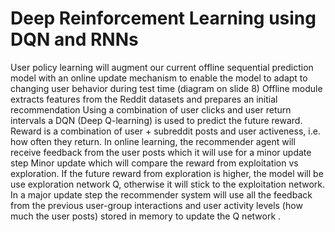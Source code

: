 # Deep Reinforcement Learning using DQN and RNNs
User policy learning will augment our current offline sequential prediction model with an online update mechanism to enable the model to adapt to changing user behavior during test time (diagram on slide 8)
Offline module extracts features from the Reddit datasets and prepares an initial recommendation
Using a combination of user clicks and user return intervals a DQN (Deep Q-learning) is used to predict the future reward.
Reward is a combination of user + subreddit posts and user activeness, i.e. how often they return.
In online learning, the recommender agent will receive feedback from the user posts which it will use for a minor update step 
Minor update which will compare the reward from exploitation vs exploration.
If the future reward from exploration is higher, the model will be use exploration network Q, otherwise it will stick to the exploitation network. 
In a major update step the recommender system will use all the feedback from the previous user-group interactions and user activity levels (how much the user posts) stored in memory to update the Q network .
